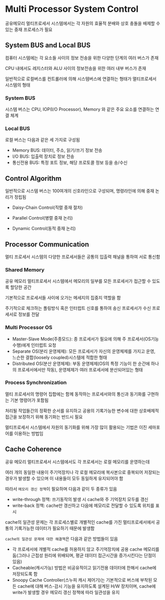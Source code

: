 # Multi Processor System Control

공유메모리 멀티프로세서 시스템에서는 각 자원의 효율적 분배와 상호 충돌을 배제할 수 있는 중재 프로세스가 필요



## System BUS and Local BUS

컴퓨터 시스템에는 각 요소들 사이의 정보 전송을 위한 다양한 단계의 여러 버스가 존재

CPU 내에서도 레지스터와 ALU 사이의 정보전송을 위한 여러 내부 버스가 존재

일반적으로 로컬버스를 컨트롤러에 의해 시스템버스에 연결하는 형태가 멀티프로세서 시스템의 형태



### System BUS

시스템 버스는 CPU, IOP(I/O Processor), Memory 와 같은 주요 요소를 연결하는 연결 체계



### Local BUS

로컬 버스는 다음과 같은 세 가지로 구성됨

- Memory BUS: 데이터, 주소, 읽기/쓰기 정보 전송
- I/O BUS: 입출력 장치로 정보 전송
- 통신전용 BUS: 특정 포트 정보, 해당 프로토콜 정보 등을 송/수신



## Control Algorithm

일반적으로 시스템 버스는 100여개의 신호라인으로 구성되며, 명령라인에 의해 중재 논리가 정립됨

- Daisy-Chain Control(직렬 중재 절차)

- Parallel Control(병렬 중재 논리)

- Dynamic Control(동적 중재 논리)



## Processor Communication

멀티 프로세서 시스템의 다양한 프로세서들은 공통의 입출력 채널을 통하여 서로 통신함



### Shared Memory

공유 메모리 멀티프로세서 시스템에서 메모리의 일부를 모든 프로세서가 접근할 수 있도록 할당한 공간

기본적으로 프로세서들 사이에 오가는 메세지의 집중지 역할을 함

주기적으로 체크하는 폴링방식 혹은 인터럽트 신호를 통하여 송신 프로세서가 수신 프로세서로 정보를 전달



### Multi Processor OS

- Master-Slave Mode(주종모드): 종 프로세서가 필요에 의해 주 프로세서(OS기능 수행)에게 인터럽트 요청
- Separate OS(분리 운영체제): 모든 프로세서가 자신의 운영체제를 가지고 운영, 느슨한 결합(loosely coupled)시스템에 적합한 형태
- Distributed OS(분산 운영체제): 부동 운영체제(OS의 특정 기능이 한 순간에 하나의 프로세서에서만 작동), 운영체제가 여러 프로세서에 분산되어있는 형태



### Process Synchronization

멀티 프로세서의 명령어 집합에는 함께 동작하는 프로세서와의 통신과 동기화를 구현하는 기본 명령어가 포함됨

처리될 작업들간의 정확한 순서를 유지하고 공용의 기록가능한 변수에 대한 상호배제적 접근을 보장하기 위해 동기화는 반드시 필요

멀티프로세서 시스템에서 자원의 동기화를 위해 가장 많이 활용되는 기법은 이진 세마포어를 이용하는 방법임



## Cache Coherence

공유 메모리 멀티프로세서 시스템에서도 각 프로세서는 로컬 메모리를 운영하는데

여러 개의 동일한 내용이 주기억장치나 각 로컬 메모리에 복사본으로 중복되어 저장되는 경우가 발생할 수 있으며 이 내용들이 모두 동일하게 유지되어야 함

따라서 `메모리 갱신 정책`이 필요하며 다음과 같이 두 종류가 있음

- write-through 정책: 쓰기동작의 발생 시 cache와 주 기억장치 모두를 갱신
- write-back 정책: cache만 갱신하고 다음에 메모리로 전달할 수 있도록 위치를 표시

cache의 일관성 문제는 각 프로세스별로 개별적인 cache를 가진 멀티프로세서에서 공통의 기록가능한 데이터가 필요하기 때문에 발생함

`cache의 일관성 문제에 대한 해결책`은 다음과 같은 방법들이 있음

- 각 프로세서에 개별적 cache를 허용하지 않고 주기억장치에 공용 cache 메모리를 둠(그러나 근접성 원리에 위배되며, 평균 데이터 접근시간을 증가시킨다는 단점이 있음)
- Cacheable(캐시가능) 방법은 비공유적이고 읽기전용 데이터에 한해서 cache에 저장되도록 함
- Snoopy Cache Controller(스누피 캐시 제어기)는 기본적으로 버스에 부착된 모든 cache에 대해 버스-감시 기능을 유지하도록 설계된 H/W 장치이며, cache에 write가 발생할 경우 메모리 갱신 정책에 따라 일관성을 유지